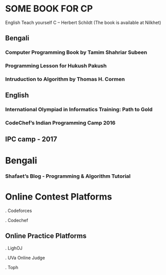 # SOME BOOK FOR CP
English
Teach yourself C – Herbert Schildt (The book is available at Nilkhet)
## Bengali
### Computer Programming Book by Tamim Shahriar Subeen

### Programming Lesson for Hukush Pakush

### Intruduction to Algorithm by Thomas H. Cormen

## English
### International Olympiad in Informatics Training: Path to Gold
### CodeChef’s Indian Programming Camp 2016
## IPC camp - 2017
# Bengali
### Shafaet’s Blog - Programming & Algorithm Tutorial


# Online Contest Platforms

. Codeforces

. Codechef


## Online Practice Platforms

. LighOJ

. UVa Online Judge

. Toph

